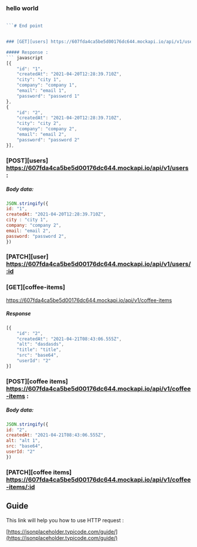### hello world
```javascript
  
```# End point


### [GET][users] https://607fda4ca5be5d00176dc644.mockapi.io/api/v1/users :

##### Response :
``` javascript
[{
    "id": "1",
    "createdAt": "2021-04-20T12:28:39.710Z",
    "city": "city 1",
    "company": "company 1",
    "email": "email 1",
    "password": "password 1"
},
{
    "id": "2",
    "createdAt": "2021-04-20T12:28:39.710Z",
    "city": "city 2",
    "company": "company 2",
    "email": "email 2",
    "password": "password 2"
}],
```

### [POST][users] https://607fda4ca5be5d00176dc644.mockapi.io/api/v1/users :

##### Body data:

``` javascript 
JSON.stringify({
id: "1",
createdAt: "2021-04-20T12:28:39.710Z",
city : "city 1", 
company: "company 2", 
email: "email 2",
password: "password 2",
})
```

### [PATCH][user] https://607fda4ca5be5d00176dc644.mockapi.io/api/v1/users/:id


### [GET][coffee-items]
https://607fda4ca5be5d00176dc644.mockapi.io/api/v1/coffee-items

##### Response 
``` javascript
[{
    "id": "2",
    "createdAt": "2021-04-21T08:43:06.555Z",
    "alt": "dasdasds",
    "title": "title",
    "src": "base64",
    "userId": "2"
}]
```

### [POST][coffee items] https://607fda4ca5be5d00176dc644.mockapi.io/api/v1/coffee-items :

##### Body data:

``` javascript 
JSON.stringify({
id: "2",
createdAt: "2021-04-21T08:43:06.555Z",
alt: "alt 1",
src: "base64",
userId: "2"
})
```

### [PATCH][coffee items] https://607fda4ca5be5d00176dc644.mockapi.io/api/v1/coffee-items/:id


## Guide
This link will help you how to use HTTP request :

[https://jsonplaceholder.typicode.com/guide/](https://jsonplaceholder.typicode.com/guide/) 

